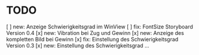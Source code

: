 #  TODO

[ ] new: Anzeige Schwierigkeitsgrad im WinView
[ ] fix: FontSize Storyboard 
Version 0.4
[x] new: Vibration bei Zug und Gewinn
[x] new: Anzeige des kompletten Bild bei Gewinn
[x] fix: Einstellung des Schwierigkeitsgrad
Version 0.3
[x] new: Einstellung des Schwierigkeitsgrad
...
